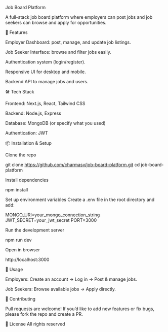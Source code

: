 Job Board Platform

A full-stack job board platform where employers can post jobs and job seekers can browse and apply for opportunities.

🚀 Features

Employer Dashboard: post, manage, and update job listings.

Job Seeker Interface: browse and filter jobs easily.

Authentication system (login/register).

Responsive UI for desktop and mobile.

Backend API to manage jobs and users.

🛠️ Tech Stack

Frontend: Next.js, React, Tailwind CSS

Backend: Node.js, Express

Database: MongoDB (or specify what you used)

Authentication: JWT

📦 Installation & Setup

Clone the repo

git clone https://github.com/charmasv/job-board-platform.git
cd job-board-platform


Install dependencies

npm install


Set up environment variables
Create a .env file in the root directory and add:

MONGO_URI=your_mongo_connection_string
JWT_SECRET=your_jwt_secret
PORT=3000


Run the development server

npm run dev


Open in browser

http://localhost:3000

📖 Usage

Employers: Create an account → Log in → Post & manage jobs.

Job Seekers: Browse available jobs → Apply directly.

🤝 Contributing

Pull requests are welcome! If you’d like to add new features or fix bugs, please fork the repo and create a PR.

📜 License
All rights reserved